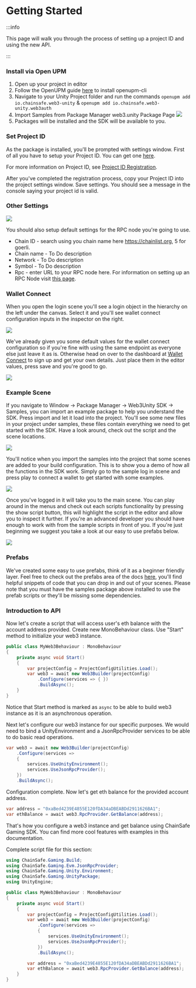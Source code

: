 ﻿---
slug: /current/getting-started
sidebar_position: 2
sidebar_label: Getting Started
---


# Getting Started

:::info

This page will walk you through the process of setting up a project ID and using the new API.

:::

<!-- ### Install via UPM

![](v2Assets/upm-git.png)

1. Open up your project in editor
2. Go to Windows/Package Manager
3. Click on "+", "Add package from git url"
4. Paste "%GIT_URL_HERE%"
5. Package will be installed -->

### Install via Open UPM

1. Open up your project in editor
2. Follow the OpenUPM guide [here](https://openupm.com/docs/getting-started.html) to install openupm-cli
3. Navigate to your Unity Project folder and run the commands ```openupm add io.chainsafe.web3-unity``` & ```openupm add io.chainsafe.web3-unity.web3auth```
4. Import Samples from Package Manager web3.unity Package Page
![](v2Assets/openupmInstall.png)
5. Packages will be installed and the SDK will be available to you.

### Set Project ID

As the package is installed, you'll be prompted with settings window.
First of all you have to setup your Project ID. You can get one [here](https://dashboard.gaming.chainsafe.io/).

For more information on Project ID, see [Project ID Registration](https://docs.gaming.chainsafe.io/current/project-id-registration).

After you've completed the registration process, copy your Project ID into the project settings
window. Save settings. You should see a message in the console saying your project id is valid.

### Other Settings

![](v2Assets/project-settings.png)

You should also setup default settings for the RPC node you're going to use.

- Chain ID - search using you chain name here https://chainlist.org, 5 for goerli.
- Chain name - To Do description
- Network - To Do description
- Symbol - To Do description
- Rpc - enter URL to your RPC node here. For information on setting up an RPC Node visit [this page](https://docs.gaming.chainsafe.io/current/setting-up-an-rpc-node).

### Wallet Connect

When you open the login scene you'll see a login object in the hierarchy on the left under the canvas. Select it and you'll see wallet connect configuration inputs in the inspector on the right.

![](v2Assets/LoginObject.png)

We've already given you some default values for the wallet connect configuration so if you're fine with using the same endpoint as everyone else just leave it as is. Otherwise head on over to the dashboard at [Wallet Connect](https://cloud.walletconnect.com/sign-in) to sign up and get your own details. Just place them in the editor values, press save and you're good to go.

![](v2Assets/WalletConnectInfo.png)

### Example Scene

If you navigate to Window -> Package Manager -> Web3Unity SDK -> Samples, you can import an example package to help you understand the SDK. Press import and let it load into the project. You'll see some new files in your project under samples, these files contain everything we need to get started with the SDK. Have a look around, check out the script and the scene locations.

![](v2Assets/ImportingSamples.png)

You'll notice when you import the samples into the project that some scenes are added to your build configuration. This is to show you a demo of how all the functions in the SDK work. Simply go to the sample log in scene and press play to connect a wallet to get started with some examples.

![](v2Assets/ImportedScenes.png)

Once you've logged in it will take you to the main scene. You can play around in the menus and check out each scripts functionality by pressing the show script button, this will highlight the script in the editor and allow you to inspect it further. If you're an advanced developer you should have enough to work with from the sample scripts in front of you. If you're just beginning we suggest you take a look at our easy to use prefabs below.

![](v2Assets/MainScene.png)

### Prefabs

We've created some easy to use prefabs, think of it as a beginner friendly layer. Feel free to check out the prefabs area of the docs [here](https://docs.gaming.chainsafe.io/current/prefabs), you'll find helpful snippets of code that you can drop in and out of your scenes. Please note that you must have the samples package above installed to use the prefab scripts or they'll be missing some dependencies.

### Introduction to API

Now let's create a script that will access user's eth balance with the account address provided.
Create new MonoBehaviour class. Use "Start" method to initialize your web3 instance.

```csharp
public class MyWeb3Behaviour : MonoBehaviour
{
    private async void Start()
    {
        var projectConfig = ProjectConfigUtilities.Load();
        var web3 = await new Web3Builder(projectConfig)
            .Configure(services => { })
            .BuildAsync();
    }
}
```

Notice that Start method is marked as `async` to be able to build web3 instance 
as it is an asynchronous operation.

Next let's configure our web3 instance for our specific purposes. 
We would need to bind a UnityEnvironment and a JsonRpcProvider services to be able
to do basic read operations.

```csharp
var web3 = await new Web3Builder(projectConfig)
    .Configure(services =>
    {
        services.UseUnityEnvironment();
        services.UseJsonRpcProvider();
    })
    .BuildAsync();
```

Configuration complete. Now let's get eth balance for the provided account address.

```csharp
var address = "0xaBed4239E4855E120fDA34aDBEABDd2911626BA1";
var ethBalance = await web3.RpcProvider.GetBalance(address);
```

That's how you configure a web3 instance and get balance using ChainSafe Gaming SDK.
You can find more cool features with examples in this documentation.

Complete script file for this section:

```csharp
using ChainSafe.Gaming.Build;
using ChainSafe.Gaming.Evm.JsonRpcProvider;
using ChainSafe.Gaming.Unity.Environment;
using ChainSafe.Gaming.UnityPackage;
using UnityEngine;

public class MyWeb3Behaviour : MonoBehaviour
{
    private async void Start()
    {
        var projectConfig = ProjectConfigUtilities.Load();
        var web3 = await new Web3Builder(projectConfig)
            .Configure(services =>
            {
                services.UseUnityEnvironment();
                services.UseJsonRpcProvider();
            })
            .BuildAsync();

        var address = "0xaBed4239E4855E120fDA34aDBEABDd2911626BA1";
        var ethBalance = await web3.RpcProvider.GetBalance(address);
    }
}
```